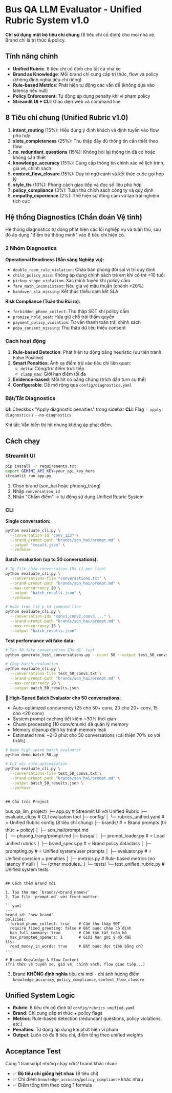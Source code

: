 # Bus QA LLM Evaluator - Unified Rubric System v1.0

**Chỉ sử dụng một bộ tiêu chí chung** (8 tiêu chí cố định) cho mọi nhà xe. Brand chỉ là tri thức & policy.

## Tính năng chính
- **Unified Rubric**: 8 tiêu chí cố định cho tất cả nhà xe
- **Brand as Knowledge**: Mỗi brand chỉ cung cấp tri thức, flow và policy (không định nghĩa tiêu chí riêng)
- **Rule-based Metrics**: Phát hiện tự động các vấn đề (không dựa vào latency nếu null)
- **Policy Enforcement**: Tự động áp dụng penalty khi vi phạm policy
- **Streamlit UI + CLI**: Giao diện web và command line

## 8 Tiêu chí chung (Unified Rubric v1.0)
1. **intent_routing** (15%): Hiểu đúng ý định khách và định tuyến vào flow phù hợp
2. **slots_completeness** (25%): Thu thập đầy đủ thông tin cần thiết theo flow  
3. **no_redundant_questions** (15%): Không hỏi lại thông tin đã có hoặc không cần thiết
4. **knowledge_accuracy** (15%): Cung cấp thông tin chính xác về lịch trình, giá vé, chính sách
5. **context_flow_closure** (15%): Duy trì ngữ cảnh và kết thúc cuộc gọi hợp lý
6. **style_tts** (10%): Phong cách giao tiếp và đọc số liệu phù hợp
7. **policy_compliance** (3%): Tuân thủ chính sách công ty và quy định
8. **empathy_experience** (2%): Thể hiện sự đồng cảm và tạo trải nghiệm tích cực

## Hệ thống Diagnostics (Chẩn đoán Vệ tinh)

Hệ thống diagnostics tự động phát hiện các lỗi nghiệp vụ và tuân thủ, sau đó áp dụng "điểm trừ thông minh" vào 8 tiêu chí hiện có.

### 2 Nhóm Diagnostics

**Operational Readiness (Sẵn sàng Nghiệp vụ):**
- `double_room_rule_violation`: Chào bán phòng đôi sai vị trí quy định
- `child_policy_miss`: Không áp dụng chính sách trẻ em khi có trẻ <10 tuổi
- `pickup_scope_violation`: Xác minh tuyến khi policy cấm
- `fare_math_inconsistent`: Nêu giá vé mâu thuẫn (chênh >20%)
- `handover_sla_missing`: Kết thúc thiếu cam kết SLA

**Risk Compliance (Tuân thủ Rủi ro):**
- `forbidden_phone_collect`: Thu thập SĐT khi policy cấm
- `promise_hold_seat`: Hứa giữ chỗ trái thẩm quyền
- `payment_policy_violation`: Tư vấn thanh toán trái chính sách
- `pdpa_consent_missing`: Thu thập dữ liệu thiếu consent

### Cách hoạt động

1. **Rule-based Detection**: Phát hiện tự động bằng heuristic (ưu tiên tránh False Positive)
2. **Smart Penalties**: Ánh xạ điểm trừ vào tiêu chí liên quan:
   - `delta`: Cộng/trừ điểm trực tiếp
   - `clamp_max`: Giới hạn điểm tối đa
3. **Evidence-based**: Mỗi hit có bằng chứng (trích dẫn turn cụ thể)
4. **Configurable**: Dễ mở rộng qua `config/diagnostics.yaml`

### Bật/Tắt Diagnostics

**UI**: Checkbox "Apply diagnostic penalties" trong sidebar
**CLI**: Flag `--apply-diagnostics` / `--no-diagnostics`

Khi tắt: Vẫn hiển thị hit nhưng không áp phạt điểm.

## Cách chạy

### Streamlit UI
```bash
pip install -r requirements.txt
export GEMINI_API_KEY=your_api_key_here
streamlit run app.py
```

1. Chọn brand (son_hai hoặc phuong_trang)
2. Nhập `conversation_id`
3. Nhấn "Chấm điểm" → tự động sử dụng Unified Rubric System

### CLI

**Single conversation:**
```bash
python evaluate_cli.py \
  --conversation-id "conv_123" \
  --brand-prompt-path "brands/son_hai/prompt.md" \
  --output "result.json" \
  --verbose
```

**Batch evaluation (up to 50 conversations):**
```bash
# Từ file chứa conversation IDs (1 per line)
python evaluate_cli.py \
  --conversations-file "conversations.txt" \
  --brand-prompt-path "brands/son_hai/prompt.md" \
  --max-concurrency 20 \
  --output "batch_results.json" \
  --verbose

# Hoặc trực tiếp từ command line
python evaluate_cli.py \
  --conversation-ids "conv1,conv2,conv3,..." \
  --brand-prompt-path "brands/son_hai/prompt.md" \
  --max-concurrency 15 \
  --output "batch_results.json"
```

**Test performance với fake data:**
```bash
# Tạo 50 fake conversation IDs để test
python generate_test_conversations.py --count 50 --output test_50_convs.txt

# Chạy batch evaluation
python evaluate_cli.py \
  --conversations-file test_50_convs.txt \
  --brand-prompt-path "brands/son_hai/prompt.md" \
  --max-concurrency 20 \
  --output batch_50_results.json
```

**🚀 High-Speed Batch Evaluator cho 50 conversations:**
- Auto-optimized concurrency (25 cho 50+ conv, 20 cho 20+ conv, 15 cho <20 conv)
- System prompt caching tiết kiệm ~30% thời gian
- Chunk processing (10 conv/chunk) để quản lý memory
- Memory cleanup định kỳ tránh memory leak
- Estimated time: ~2-3 phút cho 50 conversations (cải thiện 70% so với trước)

```bash
# Demo high-speed batch evaluator
python demo_batch_50.py

# CLI với auto-optimization
python evaluate_cli.py \
  --conversations-file test_50_convs.txt \
  --brand-prompt-path "brands/son_hai/prompt.md" \
  --output batch_50_results.json \
  --verbose
```
```

## Cấu trúc Project
```
bus_qa_llm_project/
├─ app.py                      # Streamlit UI với Unified Rubric
├─ evaluate_cli.py            # CLI evaluation tool
├─ config/
│  └─ rubrics_unified.yaml    # ⭐ Unified Rubric config (8 tiêu chí chung)
├─ brands/                    # ⭐ Brand prompts (tri thức + policy)
│  ├─ son_hai/prompt.md      
│  └─ phuong_trang/prompt.md
├─ busqa/
│  ├─ prompt_loader.py       # ⭐ Load unified rubrics
│  ├─ brand_specs.py         # ⭐ Brand policy dataclass
│  ├─ prompting.py           # ⭐ Unified system/user prompts
│  ├─ evaluator.py           # ⭐ Unified coercion + penalties
│  ├─ metrics.py             # Rule-based metrics (no latency if null)
│  └─ (other modules...)
└─ tests/
   └─ test_unified_rubric.py  # Unified system tests
```

## Cách thêm Brand mới

1. Tạo thư mục `brands/<brand_name>/`
2. Tạo file `prompt.md` với front-matter:

```yaml
---
brand_id: "new_brand"
policies:
  forbid_phone_collect: true    # Cấm thu thập SĐT
  require_fixed_greeting: false # Bắt buộc chào cố định
  ban_full_summary: true        # Cấm tóm tắt toàn bộ
  max_prompted_openers: 1       # Giới hạn gợi ý mở đầu
tts:
  read_money_in_words: true     # Bắt buộc đọc tiền bằng chữ
---

# Brand Knowledge & Flow Content
(Tri thức về tuyến xe, giá vé, chính sách, flow giao tiếp...)
```

3. Brand **KHÔNG định nghĩa** tiêu chí mới - chỉ ảnh hưởng điểm `knowledge_accuracy`, `policy_compliance`, `context_flow_closure`

## Unified System Logic

- **Rubric**: 8 tiêu chí cố định từ `config/rubrics_unified.yaml`
- **Brand**: Chỉ cung cấp tri thức + policy flags
- **Metrics**: Rule-based detection (redundant questions, policy violations, etc.)
- **Penalties**: Tự động áp dụng khi phát hiện vi phạm
- **Output**: Luôn có đủ 8 tiêu chí, điểm tổng theo unified weights

## Acceptance Test

Cùng 1 transcript nhưng chạy với 2 brand khác nhau:
- ✅ **Bộ tiêu chí giống hệt nhau** (8 tiêu chí)
- ✅ Chỉ điểm `knowledge_accuracy`/`policy_compliance` khác nhau
- ✅ Điểm tổng tính theo cùng 1 formula